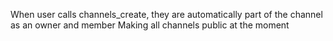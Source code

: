 When user calls channels_create, they are automatically part of the channel as an owner and member
Making all channels public at the moment